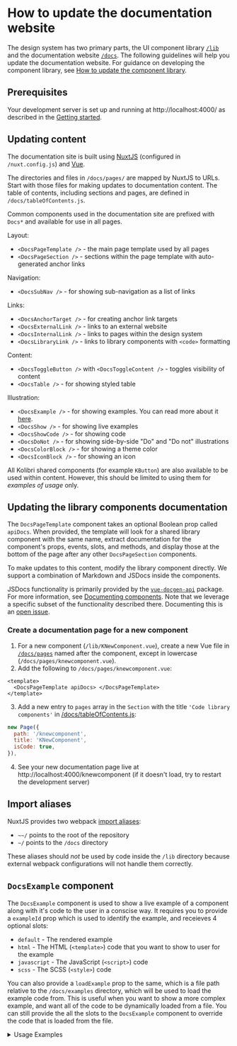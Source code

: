 # How to update the documentation website

The design system has two primary parts, the UI component library [`/lib`](../lib/) and the documentation website [`/docs`](../docs/). The following guidelines will help you update the documentation website. For guidance on developing the component library, see [How to update the component library](./03_how_to_update_library.md).

## Prerequisites

Your development server is set up and running at http://localhost:4000/ as described in the [Getting started](./01_getting_started.md).

## Updating content

The documentation site is built using [NuxtJS](https://nuxtjs.org/) (configured in `/nuxt.config.js`) and [Vue](https://vuejs.org/).

The directories and files in `/docs/pages/` are mapped by NuxtJS to URLs. Start with those files for making updates to documentation content. The table of contents, including sections and pages, are defined in `/docs/tableOfContents.js`.

Common components used in the documentation site are prefixed with `Docs*` and available for use in all pages.

Layout:

- `<DocsPageTemplate />` - the main page template used by all pages
- `<DocsPageSection />` - sections within the page template with auto-generated anchor links

Navigation:

- `<DocsSubNav />` - for showing sub-navigation as a list of links

Links:

- `<DocsAnchorTarget />` - for creating anchor link targets
- `<DocsExternalLink />` - links to an external website
- `<DocsInternalLink />` - links to pages within the design system
- `<DocsLibraryLink />` - links to library components with `<code>` formatting

Content:

- `<DocsToggleButton />` with `<DocsToggleContent />` - toggles visibility of content
- `<DocsTable />` - for showing styled table

Illustration:

- `<DocsExample />` - for showing examples. You can read more about it [here](#docsexample-component).
- `<DocsShow />` - for showing live examples
- `<DocsShowCode />` - for showing code
- `<DocsDoNot />` - for showing side-by-side "Do" and "Do not" illustrations
- `<DocsColorBlock />` - for showing a theme color
- `<DocsIconBlock />` - for showing an icon

All Kolibri shared components (for example `KButton`) are also available to be used within content. However, this should be limited to using them for _examples of usage_ only.

## Updating the library components documentation

The `DocsPageTemplate` component takes an optional Boolean prop called `apiDocs`. When provided, the template will look for a shared library component with the same name, extract documentation for the component's props, events, slots, and methods, and display those at the bottom of the page after any other `DocsPageSection` components.

To make updates to this content, modify the library component directly. We support a combination of Markdown and JSDocs inside the components.

JSDocs functionality is primarily provided by the [`vue-docgen-api`](https://www.npmjs.com/package/vue-docgen-api) package. For more information, see [Documenting components](https://vue-styleguidist.github.io/docs/Documenting.html). Note that we leverage a specific subset of the functionality described there. Documenting this is an [open issue](https://github.com/learningequality/kolibri-design-system/issues/222).

### Create a documentation page for a new component

1. For a new component (`/lib/KNewComponent.vue`), create a new Vue file in [`/docs/pages`](../docs/pages) named after the component, except in lowercase (`/docs/pages/knewcomponent.vue`).
2. Add the following to `/docs/pages/knewcomponent.vue`:

```vue
<template>
  <DocsPageTemplate apiDocs> </DocsPageTemplate>
</template>
```

3. Add a new entry to `pages` array in the `Section` with the title `'Code library components'` in [/docs/tableOfContents.js](../docs/tableOfContents.js):

```javascript
new Page({
  path: '/knewcomponent',
  title: 'KNewComponent',
  isCode: true,
}),
```

4. See your new documentation page live at http://localhost:4000/knewcomponent (if it doesn't load, try to restart the development server)

## Import aliases

NuxtJS provides two webpack [import aliases](https://nuxtjs.org/guide/directory-structure#aliases):

- `~~/` points to the root of the repository
- `~/` points to the `/docs` directory

These aliases should _not_ be used by code inside the `/lib` directory because external webpack configurations will not handle them correctly.

## `DocsExample` component

The `DocsExample` component is used to show a live example of a component along with it's code to the user in a conscise way. It requires you to provide a `exampleId` prop which is used to identify the example, and receieves 4 optional slots:

- `default` - The rendered example
- `html` - The HTML (`<template>`) code that you want to show to user for the example
- `javascript` - The JavaScript (`<script>`) code
- `scss` - The SCSS (`<style>`) code

You can also provide a `loadExample` prop to the same, which is a file path relative to the `/docs/examples` directory, which will be used to load the example code from. This is useful when you want to show a more complex example, and want all of the code to be dynamically loaded from a file. You can still provide the all the slots to the `DocsExample` component to override the code that is loaded from the file.

<details>
<summary>Usage Examples</summary>

1. Loading example from a file:

```vue
<DocsExample exampleId="simple-button" loadExample="KButton/Base.vue" />
```

2. Providing all slots:

```vue
<DocsExample exampleId="simple-button">
  <KButton>Click me</KButton>
  
  <template #html>
    <DocsShowCode language="html">
      <button>Click me</button>
    </DocsShowCode>
  </template>
  
  <template #javascript>
    <DocsShowCode language="javascript">
      export default {
        name: 'KButton',
      };
    </DocsShowCode>
  </template>
  
  <template #scss>
    <DocsShowCode language="scss">
      .k-button {
        background-color: blue;
      }
    </DocsShowCode>
  </template>
</DocsExample>
```

3. Providing only some slots:

```vue
<DocsExample exampleId="simple-button">
  <KButton>Click me</KButton>
  
  <template #html>
    <DocsShowCode language="html">
      <button>Click me</button>
    </DocsShowCode>
  </template>

  <!-- The javascript and scss slots will be loaded from the file -->
</DocsExample>
```

</summary>
